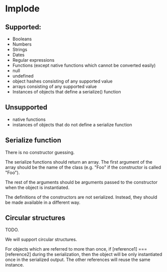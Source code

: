 # Implode


## Supported:

- Booleans
- Numbers
- Strings
- Dates
- Regular expressions
- Functions (except native functions which cannot be converted easily)
- null
- undefined
- object hashes consisting of any supported value
- arrays consisting of any supported value
- Instances of objects that define a serialize() function

## Unsupported

- native functions
- instances of objects that do not define a serialize function

## Serialize function

There is no constructor guessing.

The serialize functions should return an array. The first argument of the array should be the name of the class (e.g. "Foo" if the constructor is called "Foo").

The rest of the arguments should be arguments passed to the constructor when the object is instantiated.

The definitions of the constructors are not serialized. Instead, they should be made available in a different way.

## Circular structures

TODO.

We will support circular structures.

For objects which are referred to more than once, if [reference1] === [reference2] during the serialization, then the object will be only instantiated once in the serialized output. The other references will reuse the same instance.
